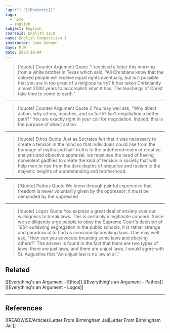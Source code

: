 ```yaml
---
"up::": "[[Rhetoric]]"
tags:
  - note
  - english
subject: English
courseId: English 1110
name: English Composition I
instructor: Joee Goheen
days: M,W
date: 2023-10-04
---
```



>[!quote] Counter Argument Quote
>"I received a letter this morning from a white brother in Texas which said, "All Christians know that the colored people will receive equal rights eventually, but is it possible that you are in too great of a religious hurry? It has taken Christianity almost 2000 years to accomplish what it has. The teachings of Christ take time to come to earth."


---


>[!quote] Counter Argument Quote 2
>You may well ask, "Why direct action, why sit-ins, marches, and so forth? Isn't negotiation a better path?" You are exactly right in your call for negotiation. Indeed, this is the purpose of direct action.


---


>[!quote] Ethos Quote
>	Just as Socrates felt that it was necessary to create a tension in the mind so that individuals could rise from the bondage of myths and half-truths to the unfettered realm of creative analysis and objective appraisal, we must see the need of having nonviolent gadflies to create the kind of tension in society that will help men to rise from the dark depths of prejudice and racism to the majestic heights of understanding and brotherhood.


---


>[!Quote] Pathos Quote
> We know through painful experience that freedom is never voluntarily given by the oppressor; it must be demanded by the oppressed


---


>[!quote] Logos Quote
> You express a great deal of anxiety over our willingness to break laws. This is certainly a legitimate concern. Since we so diligently urge people to obey the Supreme Court's decision of 1954 outlawing segregation in the public schools, it is rather strange and paradoxical to find us consciously breaking laws. One may well ask, "How can you advocate breaking some laws and obeying others?" The answer is found in the fact that there are two types of laws: there are just laws, and there are unjust laws. I would agree with St. Augustine that "An unjust law is no law at all."


## Related

[[Everything's an Argument - Ethos]] 
[[Everything's an Argument - Pathos]] 
[[Everything's an Argument - Logos]]

---

## References

[[READWISE/Articles/Letter From Birmingham Jail|Letter From Birmingham Jail]]